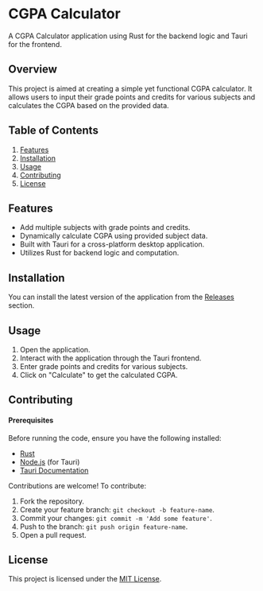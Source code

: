 # CGPA Calculator

A CGPA Calculator application using Rust for the backend logic and Tauri for the frontend.

## Overview

This project is aimed at creating a simple yet functional CGPA calculator. It allows users to input their grade points and credits for various subjects and calculates the CGPA based on the provided data.

## Table of Contents

1. [Features](#features)
2. [Installation](#installation)
3. [Usage](#usage)
4. [Contributing](#contributing)
5. [License](#license)

## Features
- Add multiple subjects with grade points and credits.
- Dynamically calculate CGPA using provided subject data.
- Built with Tauri for a cross-platform desktop application.
- Utilizes Rust for backend logic and computation.

## Installation

You can install the latest version of the application from the [Releases](https://github.com/abhie7/rust-cgpa-calculator-app/releases/tag/v1.0.1) section.

## Usage

1. Open the application.
2. Interact with the application through the Tauri frontend.
3. Enter grade points and credits for various subjects.
4. Click on "Calculate" to get the calculated CGPA.

## Contributing

#### Prerequisites

Before running the code, ensure you have the following installed:

- [Rust](https://www.rust-lang.org/tools/install)
- [Node.js](https://nodejs.org/) (for Tauri)
- [Tauri Documentation](https://tauri.app/v1/guides/)

Contributions are welcome! To contribute:

1. Fork the repository.
2. Create your feature branch: `git checkout -b feature-name`.
3. Commit your changes: `git commit -m 'Add some feature'`.
4. Push to the branch: `git push origin feature-name`.
5. Open a pull request.

## License

This project is licensed under the [MIT License](LICENSE).

